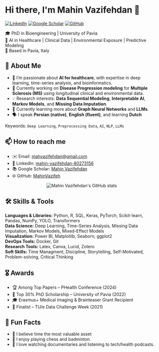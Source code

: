 # Hi there, I'm Mahin Vazifehdan 👋

[![LinkedIn](https://img.shields.io/badge/-LinkedIn-blue?logo=linkedin)](https://www.linkedin.com/in/mahin-vazifehdan-80273156/)
[![Google Scholar](https://img.shields.io/badge/-Google%20Scholar-black?logo=google-scholar&logoColor=white)](https://scholar.google.com/citations?user=RT58ucwAAAAJ&hl=en)
[![GitHub](https://img.shields.io/badge/-GitHub-181717?logo=github)](https://github.com/MahinVazifeh)

🎓 PhD in Bioengineering | University of Pavia  
🔬 AI in Healthcare | Clinical Data | Environmental Exposure | Predictive Modeling  
📍 Based in Pavia, Italy

## 🧠 About Me

- 🔭 I’m passionate about **AI for healthcare**, with expertise in deep learning, time-series analysis, and bioinformatics.
- 🧪 Currently working on **Disease Progression modeling** for **Multiple Sclerosis (MS)** using longitudinal clinical and environmental data.
- 💡 Research interests: **Data Sequential Modeling**, **Interpretable AI**, **Markov Models**, and **Missing Data Imputation**.
- 🌱 Currently learning more about **Graph Neural Networks** and **LLMs**.
- 🗣️ I speak **Persian (native)**, **English (fluent)**, and learning **Dutch**

Keywords: `Deep Learning`, `Preprocessing Data`, `AI`, `NLP`, `LLMs`

## 📫 How to reach me

- ✉️ Email: mahvazifehdan@gmail.com  
- 💼 LinkedIn: [mahin-vazifehdan-80273156](https://www.linkedin.com/in/mahin-vazifehdan-80273156/)  
- 📚 Google Scholar: [Mahin Vazifehdan](https://scholar.google.com/citations?user=RT58ucwAAAAJ&hl=en)  
- 🌐 GitHub: [MahinVazifeh](https://github.com/MahinVazifeh)

<p align="center">
  <img src="https://github-readme-stats.vercel.app/api/top-langs/?username=MahinVazifeh&hide=jupyter%20notebook&theme=monokai&langs_count=10&layout=compact" alt="Mahin Vazifehdan's GitHub stats" /><br />
</p>

## 🛠️ Skills & Tools

**Languages & Libraries:** Python, R, SQL, Keras, PyTorch, Scikit-learn, Pandas, NumPy, YOLO, Transformers   
**Data Science:** Deep Learning, Time-Series Analysis, Missing Data Imputation, Markov Models, Mixed-Effect Models  
**Visualization:** Power BI, Matplotlib, Seaborn, ggplot2  
**DevOps Tools:** Docker, Git  
**Research Tools:** Latex, Canva, Lucid, Zotero   
**Soft Skills:** Time Managment, Discipline, Storytelling, Self-Motivated, Problem-solving, Critical Thinking   

## 🎖️ Awards

- 🏆 Among Top Papers – PHealth Conference (2024)  
- 🥇 Top 30% PhD Scholarship – University of Pavia (2022)  
- 🎓 Erasmus+ Medical Imaging & Brainteaser Grant Recipient  
- 🚀 Finalist – TU/e Data Challenge Week (2021)

## 🎯 Fun Facts
- 🧘 I believe time the most valuable asset
- 🧩 I enjoy playing chess and badminton.  
- 🎥 I love watching documentaries and listening to tech/health podcasts.  

